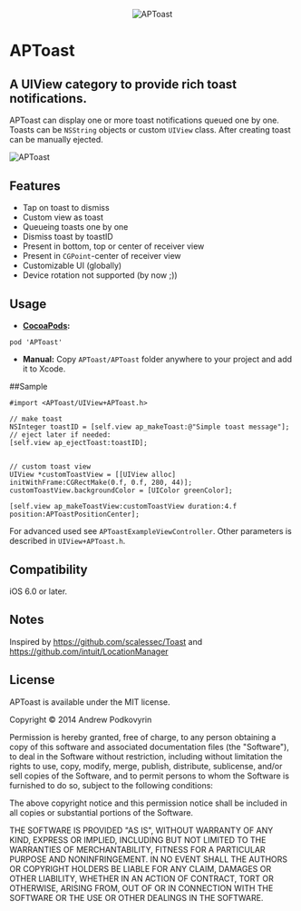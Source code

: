 <p align="center" >
<img src="https://raw.github.com/podkovyrin/APToast/master/aptoast_icon.png" alt="APToast" title="APToast">
</p>

# APToast

## A UIView category to provide rich toast notifications.

APToast can display one or more toast notifications queued one by one. Toasts can be `NSString` objects or custom `UIView` class. After creating toast can be manually ejected.

<img src="https://raw.github.com/podkovyrin/APToast/master/demo.gif" alt="APToast" title="APToast demo" style="display:block; margin: 10px auto 30px auto; align:center"/>

## Features
 - Tap on toast to dismiss
 - Custom view as toast
 - Queueing toasts one by one
 - Dismiss toast by toastID
 - Present in bottom, top or center of receiver view
 - Present in `CGPoint`-center of receiver view
 - Customizable UI (globally)
 - Device rotation not supported (by now ;))
 

## Usage
 - **[CocoaPods](http://cocoapods.org):**
```
pod 'APToast'
```
 - **Manual:**
Copy `APToast/APToast` folder anywhere to your project and add it to Xcode.

##Sample

```obj-c
#import <APToast/UIView+APToast.h>

// make toast
NSInteger toastID = [self.view ap_makeToast:@"Simple toast message"];
// eject later if needed:
[self.view ap_ejectToast:toastID];


// custom toast view
UIView *customToastView = [[UIView alloc] initWithFrame:CGRectMake(0.f, 0.f, 280, 44)];
customToastView.backgroundColor = [UIColor greenColor];

[self.view ap_makeToastView:customToastView duration:4.f position:APToastPositionCenter];
```

For advanced used see `APToastExampleViewController`. Other parameters is described in `UIView+APToast.h`.

## Compatibility
iOS 6.0 or later.

## Notes
Inspired by https://github.com/scalessec/Toast and https://github.com/intuit/LocationManager

## License

APToast is available under the MIT license.

Copyright © 2014 Andrew Podkovyrin

Permission is hereby granted, free of charge, to any person obtaining a copy
of this software and associated documentation files (the "Software"), to deal
in the Software without restriction, including without limitation the rights
to use, copy, modify, merge, publish, distribute, sublicense, and/or sell
copies of the Software, and to permit persons to whom the Software is
furnished to do so, subject to the following conditions:

The above copyright notice and this permission notice shall be included
in all copies or substantial portions of the Software.

THE SOFTWARE IS PROVIDED "AS IS", WITHOUT WARRANTY OF ANY KIND, EXPRESS OR
IMPLIED, INCLUDING BUT NOT LIMITED TO THE WARRANTIES OF MERCHANTABILITY,
FITNESS FOR A PARTICULAR PURPOSE AND NONINFRINGEMENT. IN NO EVENT SHALL THE
AUTHORS OR COPYRIGHT HOLDERS BE LIABLE FOR ANY CLAIM, DAMAGES OR OTHER
LIABILITY, WHETHER IN AN ACTION OF CONTRACT, TORT OR OTHERWISE, ARISING FROM,
OUT OF OR IN CONNECTION WITH THE SOFTWARE OR THE USE OR OTHER DEALINGS IN
THE SOFTWARE.
